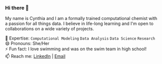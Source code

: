 ### Hi there 👋

<!--
**cfonderson/cfonderson** is a ✨ _special_ ✨ repository because its `README.md` (this file) appears on your GitHub profile.

Here are some ideas to get you started:

- 🔭 I’m currently working on ...
- 🌱 I’m currently learning ...
- 👯 I’m looking to collaborate on ...
- 🤔 I’m looking for help with ...
- 💬 Ask me about ...
- 📫 How to reach me: ...
- 😄 Pronouns: ...
- ⚡ Fun fact: ...
-->

My name is Cynthia and I am a formally trained computational chemist with a passion for all things data. I believe in life-long learning and I'm open to collaborations on a wide variety of projects. <br>

🔭 Expertise: `Computational Modeling` `Data Analysis` `Data Science` `Research` <br>
😄 Pronouns: She/Her <br>
⚡ Fun fact: I love swimming and was on the swim team in high school! <br>
📫 Reach me: [LinkedIn](https://www.linkedin.com/in/cynthiafonderson/) | [Email](mailto:cynthiafonderson@gmail.com) <br>
